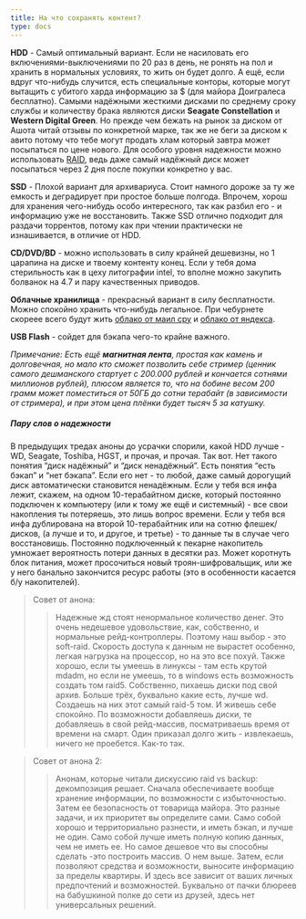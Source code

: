 ```yaml
---
title: На что сохранять контент?
type: docs
---
```


**HDD** - Самый оптимальный вариант. Если не насиловать его включениями-выключениями по 20 раз в день, не ронять на пол и хранить в нормальных условиях, то жить он будет долго. А ещё, если вдруг что-нибудь случится, есть специальные конторы, которые могут вытащить с убитого харда информацию за $ (для майора Доигралеса бесплатно).
Самыми надёжными жесткими дисками по среднему сроку службы и количеству брака являются диски **Seagate Constellation** и **Western Digital Green**. Но прежде чем бежать на рынок за диском от Ашота читай отзывы по конкретной марке, так же не беги за диском к авито потому что тебе могут продать хлам который завтра может посыпаться по цене нового. Для особого уровня надежности можно использовать [RAID](https://ru.wikipedia.org/wiki/RAID), ведь даже самый надёжный диск может посыпаться через 2 дня после покупки конкретно у вас. 

**SSD** - Плохой вариант для архивариуса. Стоит намного дороже за ту же емкость и деградирует при простое больше полгода. Впрочем, хорош для хранения чего-нибудь особо интересного, так как разбил его - и информацию уже не восстановить. Также SSD отлично подходит для раздачи торрентов, потому как при чтении практически не изнашивается, в отличие от HDD.

**CD/DVD/BD** - можно использовать в силу крайней дешевизны, но 1 царапина на диске и твоему контенту конец. Если у тебя дома стерильность как в цеху литографии intel, то вполне можно закупить болванок на 4.7 и пару качественных приводов.

**Облачные хранилища** - прекрасный вариант в силу бесплатности. Можно спокойно хранить что-нибудь легальное. При чебурнете скореее всего будут жить [облако от маил сру](https://cloud.mail.ru/) и [облако от яндекса](https://disk.yandex.ru/).

**USB Flash** - сойдет для бэкапа чего-то крайне важного.

_Примечание: Есть ещё **магнитная лента**, простая как камень и долговечная, но мало кто сможет позволить себе стример (ценник самого дешманского стартует с 200.000 рублей и кончается сотнями миллионов рублей), плюсом является то, что на бобине весом 200 грамм может поместиться от 50ГБ до сотни терабайт (в зависимости от стримера), и при этом цена плёнки будет тысяч 5 за катушку._

##### Пару слов о надежности
В предыдущих тредах аноны до усрачки спорили, какой HDD лучше - WD, Seagate, Toshiba, HGST, и прочая, и прочая. Так вот. Нет такого понятия “диск надёжный” и “диск ненадёжный”. Есть понятия “есть бэкап” и “нет бэкапа”. Если его нет - то любой, даже самый дорогущий диск автоматически становится ненадёжным. Если у тебя вся инфа лежит, скажем, на одном 10-терабайтном диске, который постоянно подключен к компьютеру (или к тому же ещё и системный) - все свои накопления ты потеряешь, это лишь вопрос времени. Если у тебя вся инфа дублирована на второй 10-терабайтник или на сотню флешек/дисков, (а лучше и то, и другое, и третье) - то данные ты в случае чего восстановишь. Постоянно подключенный к пекарне накопитель умножает вероятность потери данных в десятки раз. Может коротнуть блок питания, может просочиться новый троян-шифровальщик, или же у него банально закончится ресурс работы (это в особенности касается б/у накопителей).

>Совет от анона:
>> Надежные жд стоят ненормальное количество денег. Это очень недешевое удовольствие, как, собственно, и нормальные рейд-контроллеры. Поэтому наш выбор - это soft-raid. Скорость доступа к данным не вырастет особенно, легкая нагрузка на процессор, но на это все похуй. Также хорошо, если ты умеешь в линуксы - там есть крутой mdadm, но если не умеешь, то в windows есть возможность создать том raid5. Собственно, пихаешь диски под свой архив. Больше трёх, буквально какие есть, лучше wd. Создаешь на них этот самый raid-5 том. И живешь себе спокойно. По возможности добавляешь диски, те добавляешь в свой рейд-массив, посматриваешь время от времени на смарт. Один приказал долго жить - извлекаешь, ничего не проебется. Как-то так.

>Совет от анона 2:
>> Анонам, которые читали дискуссию raid vs backup: декомпозиция решает. Сначала обеспечиваете вообще хранение информации, по возможности с избыточностью. Затем ее безопасность от товарища майора. Это разные задачи, и их приоритет вы определите сами. Само собой хорошо и территориально разнести, и иметь бэкап, и лучше не один. Само собой лучше иметь полную копию данных, чем не иметь ее. Но самое дешевое что вы способны сделать  -это построить массив. О нем выше.  Затем, если позволяют средства и возможности, выносите информацию за пределы квартиры. И здесь все зависит от ваших личных предпочтений и возможностей. Буквально от пачки блюреев на бабушкиной полке до сети из друзей, здесь нет универсальных решений.

